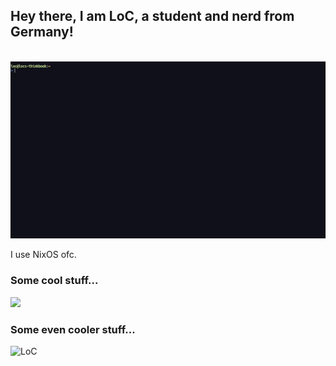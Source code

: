 ## Hey there, I am LoC, a student and nerd from Germany!

<br />
<img src="https://github.com/LoCrealloc/LoCrealloc/blob/main/github.gif" alt="A gif welcoming visitors of my profile">
<br />

I use NixOS ofc.

### Some cool stuff...
<img src = "https://github-readme-stats.vercel.app/api/top-langs/?username=LoCrealloc&layout=compact&theme=gotham">

### Some even cooler stuff...
<p align="left"> <img src="https://github-readme-stats.vercel.app/api?username=LoCrealloc&show_icons=true&theme=gotham" alt="LoC" />
